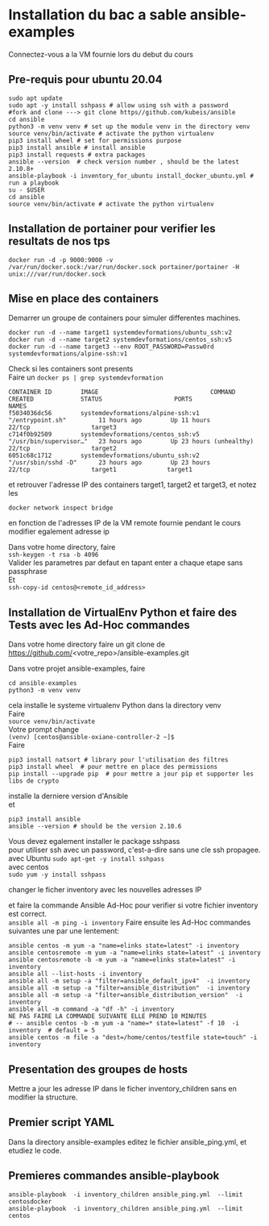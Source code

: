 # Installation du bac a sable ansible-examples

Connectez-vous a la VM fournie lors du debut du cours

## Pre-requis pour ubuntu 20.04
```shell
sudo apt update
sudo apt -y install sshpass # allow using ssh with a password
#fork and clone ---> git clone https//github.com/kubeis/ansible
cd ansible 
python3 -m venv venv # set up the module venv in the directory venv
source venv/bin/activate # activate the python virtualenv
pip3 install wheel # set for permissions purpose
pip3 install ansible # install ansible
pip3 install requests # extra packages 
ansible --version  # check version number , should be the latest 2.10.8+
ansible-playbook -i inventory_for_ubuntu install_docker_ubuntu.yml # run a playbook
su - $USER
cd ansible
source venv/bin/activate # activate the python virtualenv
```

## Installation de portainer pour verifier les resultats de nos tps 
```shell
docker run -d -p 9000:9000 -v /var/run/docker.sock:/var/run/docker.sock portainer/portainer -H unix:///var/run/docker.sock 
```

## Mise en place des containers   
Demarrer un groupe de containers pour simuler differentes machines.    
```shell script
docker run -d --name target1 systemdevformations/ubuntu_ssh:v2  
docker run -d --name target2 systemdevformations/centos_ssh:v5 
docker run -d --name target3 --env ROOT_PASSWORD=Passw0rd systemdevformations/alpine-ssh:v1   
```
Check si les containers sont presents  
Faire un ```docker ps | grep systemdevformation``` 

```shell script
CONTAINER ID        IMAGE                               COMMAND                  CREATED             STATUS                    PORTS                  NAMES
f5034036dc56        systemdevformations/alpine-ssh:v1   "/entrypoint.sh"         11 hours ago        Up 11 hours               22/tcp                 target3
c714f0b92509        systemdevformations/centos_ssh:v5   "/usr/bin/supervisor…"   23 hours ago        Up 23 hours (unhealthy)   22/tcp                 target2
6051c68c1712        systemdevformations/ubuntu_ssh:v2   "/usr/sbin/sshd -D"      23 hours ago        Up 23 hours               22/tcp                 target1              target1  
```  
 et retrouver l'adresse IP des containers target1, target2 et target3, et notez les 
 ```shell script
docker network inspect bridge
```

en fonction de l'adresses IP de la VM remote fournie pendant le cours     
modifier egalement adresse ip     

Dans votre home directory,  faire  
```ssh-keygen -t rsa -b 4096 ```  
Valider les parametres par defaut en tapant enter a chaque etape 
sans passphrase  
Et  
```ssh-copy-id centos@<remote_id_address>```  

## Installation de VirtualEnv Python et faire des Tests avec les Ad-Hoc commandes  
Dans votre home directory faire un git clone de https://github.com/<votre_repo>/ansible-examples.git

Dans votre projet ansible-examples, faire  
```shell script
cd ansible-examples 
python3 -m venv venv
```  
cela installe le systeme virtualenv Python dans la directory venv    
Faire  
```source venv/bin/activate```   
Votre prompt change   
```(venv) [centos@ansible-oxiane-controller-2 ~]$```  
Faire
```shell
pip3 install natsort # library pour l'utilisation des filtres
pip3 install wheel  # pour mettre en place des permissions
pip install --upgrade pip  # pour mettre a jour pip et supporter les libs de crypto
```
installe la derniere version d'Ansible     
et
```shell
pip3 install ansible
ansible --version # should be the version 2.10.6
```

Vous devez egalement installer le package sshpass     
pour utiliser ssh avec un password, c'est-a-dire sans une cle ssh propagee. 
avec Ubuntu
```sudo apt-get -y install sshpass```  
avec centos  
```sudo yum -y install sshpass```

changer le ficher inventory avec les nouvelles adresses IP 

et faire la commande Ansible Ad-Hoc pour verifier si votre fichier inventory est correct.    
```ansible all -m ping -i inventory```
Faire ensuite  les Ad-Hoc commandes suivantes une par une lentement:  
```shell script 
ansible centos -m yum -a "name=elinks state=latest" -i inventory
ansible centosremote -m yum -a "name=elinks state=latest" -i inventory
ansible centosremote -b -m yum -a "name=elinks state=latest" -i inventory
ansible all --list-hosts -i inventory
ansible all -m setup -a "filter=ansible_default_ipv4"  -i inventory
ansible all -m setup -a "filter=ansible_distribution"  -i inventory 
ansible all -m setup -a "filter=ansible_distribution_version"  -i inventory 
ansible all -m command -a "df -h" -i inventory
NE PAS FAIRE LA COMMANDE SUIVANTE ELLE PREND 10 MINUTES
# -- ansible centos -b -m yum -a "name=* state=latest" -f 10  -i inventory  # default = 5
ansible centos -m file -a "dest=/home/centos/testfile state=touch" -i inventory 
```
## Presentation des groupes de hosts
Mettre a jour les adresse IP dans le ficher inventory_children sans en modifier 
la structure.  

## Premier script YAML
Dans la directory ansible-examples editez le fichier ansible_ping.yml, et etudiez le code. 
## Premieres commandes ansible-playbook
 ```shell script
ansible-playbook  -i inventory_children ansible_ping.yml  --limit centosdocker
ansible-playbook  -i inventory_children ansible_ping.yml  --limit centos
````
